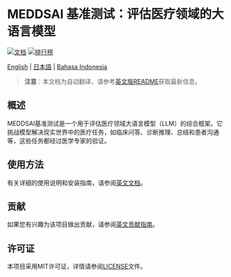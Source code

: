 # MEDDSAI 基准测试：评估医疗领域的大语言模型

[![文档](https://img.shields.io/badge/文档-阅读文档-blue)](https://meddsai.readthedocs.io/)
[![排行榜](https://img.shields.io/badge/排行榜-查看排名-brightgreen)](https://www.meddsai.org/leaderboard)

[English](../README.md) | [日本語](README_ja.md) | [Bahasa Indonesia](README_id.md)

> **注意**：本文档为自动翻译，请参考[英文版README](../README.md)获取最新信息。

## 概述

MEDDSAI基准测试是一个用于评估医疗领域大语言模型（LLM）的综合框架。它挑战模型解决现实世界中的医疗任务，如临床问答、诊断推理、总结和患者沟通等，这些任务都经过医学专家的验证。

## 使用方法

有关详细的使用说明和安装指南，请参阅[英文文档](../README.md)。

## 贡献

如果您有兴趣为该项目做出贡献，请参阅[英文贡献指南](../README.md#-contributions)。

## 许可证

本项目采用MIT许可证，详情请参阅[LICENSE](../LICENSE)文件。
